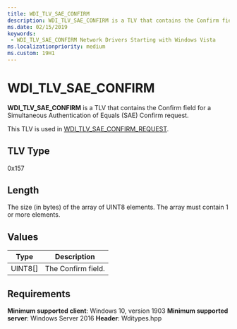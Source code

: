 ```yaml
---
title: WDI_TLV_SAE_CONFIRM
description: WDI_TLV_SAE_CONFIRM is a TLV that contains the Confirm field for a Simultaneous Authentication of Equals (SAE) Confirm request.
ms.date: 02/15/2019
keywords:
 - WDI_TLV_SAE_CONFIRM Network Drivers Starting with Windows Vista
ms.localizationpriority: medium
ms.custom: 19H1
---
```


# WDI_TLV_SAE_CONFIRM

**WDI_TLV_SAE_CONFIRM** is a TLV that contains the Confirm field for a Simultaneous Authentication of Equals (SAE) Confirm request.

This TLV is used in [WDI_TLV_SAE_CONFIRM_REQUEST](wdi-tlv-sae-confirm-request.md).

## TLV Type

0x157

## Length

The size (in bytes) of the array of UINT8 elements. The array must contain 1 or more elements.

## Values

| Type | Description |
| --- | --- |
| UINT8[] | The Confirm field. |

## Requirements

**Minimum supported client**: Windows 10, version 1903
**Minimum supported server**: Windows Server 2016
**Header**: Wditypes.hpp
